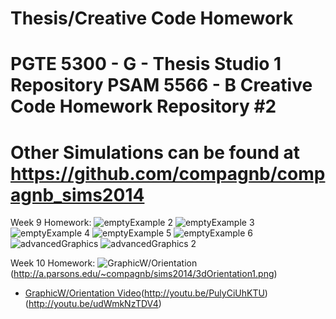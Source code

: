 Thesis/Creative Code Homework
=============================
PGTE 5300 - G - Thesis Studio 1 Repository 
PSAM 5566 - B Creative Code Homework Repository #2
==================================================
Other Simulations can be found at https://github.com/compagnb/compagnb_sims2014
===============================================================================

Week 9 Homework:
![emptyExample 2](http://a.parsons.edu/~compagnb/sims2014/emptyExample2.png)
![emptyExample 3](http://a.parsons.edu/~compagnb/sims2014/emptyExample3.png)
![emptyExample 4](http://a.parsons.edu/~compagnb/sims2014/emptyExample35.png)
![emptyExample 5](http://a.parsons.edu/~compagnb/sims2014/emptyExample4.png)
![emptyExample 6](http://a.parsons.edu/~compagnb/sims2014/emptyExample6.png)
![advancedGraphics](http://a.parsons.edu/~compagnb/sims2014/advancedGraphics.png)
![advancedGraphics 2](http://a.parsons.edu/~compagnb/sims2014/GraphicWOrientation.png)

Week 10 Homework:
![GraphicW/Orientation](http://a.parsons.edu/~compagnb/sims2014/3dOrientation.png)(http://a.parsons.edu/~compagnb/sims2014/3dOrientation1.png)
* [GraphicW/Orientation Video](http://youtu.be/5y8h8379biA)(http://youtu.be/PulyCiUhKTU)(http://youtu.be/udWmkNzTDV4)
